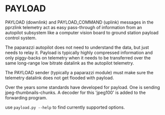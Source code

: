 PAYLOAD
=======

PAYLOAD (downlink) and PAYLOAD_COMMAND (uplink) messages in the pprzlink telemetry act as easy pass-through of information from an autopilot subsystem like a computer vision board to ground station payload control system.

The paparazzi autopilot does not need to understand the data, but just needs to relay it. Payload is typically highly compressed information and only piggy-backs on telemetry when it needs to be transferred over the same long-range low bitrate datalink as the autopilot telemetry.

The PAYLOAD sender (typically a paparazzi module) must make sure the telemetry datalink does not get flooded with payload.


Over the years some standards have developed for payload. One is sending jpeg-thumbnails-chunks. A decoder for this 'jpeg100' is added to the forwarding program.

use ```payload.py --help``` to find currently supported options.
